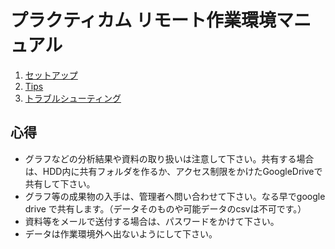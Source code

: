 # プラクティカム リモート作業環境マニュアル

1. [セットアップ]()
2. [Tips]()
3. [トラブルシューティング]()

## 心得

* グラフなどの分析結果や資料の取り扱いは注意して下さい。共有する場合は、HDD内に共有フォルダを作るか、アクセス制限をかけたGoogleDriveで共有して下さい。
* グラフ等の成果物の入手は、管理者へ問い合わせて下さい。なる早でgoogle drive で共有します。（データそのものや可能データのcsvは不可です。）
* 資料等をメールで送付する場合は、パスワードをかけて下さい。
* データは作業環境外へ出ないようにして下さい。
